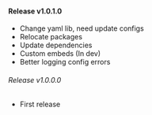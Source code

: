 #### Release v1.0.1.0
- Change yaml lib, need update configs
- Relocate packages
- Update dependencies
- Custom embeds (In dev)
- Better logging config errors
###### Release v1.0.0.0
- First release